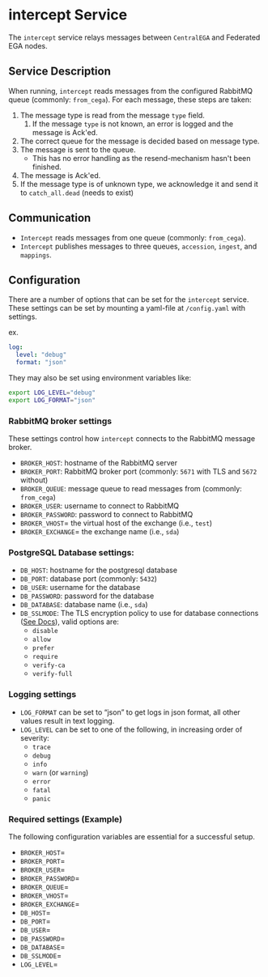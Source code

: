 # intercept Service

The `intercept` service relays messages between `CentralEGA` and Federated EGA nodes.

## Service Description

When running, `intercept` reads messages from the configured RabbitMQ queue (commonly: `from_cega`).
For each message, these steps are taken:

1. The message type is read from the message `type` field.
   1. If the message `type` is not known, an error is logged and the message is Ack'ed.
2. The correct queue for the message is decided based on message type.
3. The message is sent to the queue. 
   - This has no error handling as the resend-mechanism hasn't been finished.
4. The message is Ack'ed.
5. If the message type is of unknown type, we acknowledge it and send it to `catch_all.dead` (needs to exist)

## Communication

- `Intercept` reads messages from one queue (commonly: `from_cega`).
- `Intercept` publishes messages to three queues, `accession`, `ingest`, and `mappings`.

## Configuration

There are a number of options that can be set for the `intercept` service.
These settings can be set by mounting a yaml-file at `/config.yaml` with settings.

ex.

```yaml
log:
  level: "debug"
  format: "json"
```

They may also be set using environment variables like:

```bash
export LOG_LEVEL="debug"
export LOG_FORMAT="json"
```

### RabbitMQ broker settings

These settings control how `intercept` connects to the RabbitMQ message broker.

- `BROKER_HOST`: hostname of the RabbitMQ server
- `BROKER_PORT`: RabbitMQ broker port (commonly: `5671` with TLS and `5672` without)
- `BROKER_QUEUE`: message queue to read messages from (commonly: `from_cega`)
- `BROKER_USER`: username to connect to RabbitMQ
- `BROKER_PASSWORD`: password to connect to RabbitMQ
- `BROKER_VHOST`= the virtual host of the exchange (i.e., `test`)
- `BROKER_EXCHANGE`= the exchange name (i.e., `sda`)

### PostgreSQL Database settings:

- `DB_HOST`: hostname for the postgresql database
- `DB_PORT`: database port (commonly: `5432`)
- `DB_USER`: username for the database
- `DB_PASSWORD`: password for the database
- `DB_DATABASE`: database name (i.e., `sda`)
- `DB_SSLMODE`: The TLS encryption policy to use for database connections ([See Docs](https://www.postgresql.org/docs/current/libpq-ssl.html#LIBPQ-SSL-PROTECTION)), valid options are:
    - `disable`
    - `allow`
    - `prefer`
    - `require`
    - `verify-ca`
    - `verify-full`

### Logging settings

- `LOG_FORMAT` can be set to “json” to get logs in json format, all other values result in text logging.
- `LOG_LEVEL` can be set to one of the following, in increasing order of severity:
    - `trace`
    - `debug`
    - `info`
    - `warn` (or `warning`)
    - `error`
    - `fatal`
    - `panic`

### Required settings (Example)

The following configuration variables are essential for a successful setup.

- `BROKER_HOST`=
- `BROKER_PORT`=
- `BROKER_USER`=
- `BROKER_PASSWORD`=
- `BROKER_QUEUE`=
- `BROKER_VHOST`=
- `BROKER_EXCHANGE`=
- `DB_HOST`=
- `DB_PORT`=
- `DB_USER`=
- `DB_PASSWORD`=
- `DB_DATABASE`=
- `DB_SSLMODE`=
- `LOG_LEVEL`=

